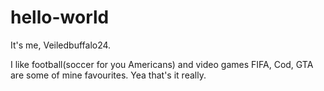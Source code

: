 # hello-world

It's me, Veiledbuffalo24.

I like football(soccer for you Americans) and video games FIFA, Cod, GTA are some of 
mine favourites. Yea that's it really.
